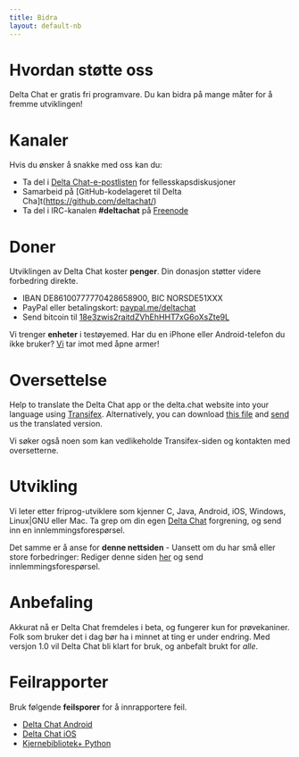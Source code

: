 ```yaml
---
title: Bidra
layout: default-nb
---
```




<!-- GENERATED FILE -- DO NOT EDIT -->



# Hvordan støtte oss

Delta Chat er gratis fri programvare. Du kan bidra på mange måter for å fremme utviklingen!


# Kanaler

Hvis du ønsker å snakke med oss kan du:

- Ta del i [Delta Chat-e-postlisten](https://lists.codespeak.net/postorius/lists/delta.codespeak.net/) for fellesskapsdiskusjoner
- Samarbeid på [GitHub-kodelageret til Delta Cha]t(https://github.com/deltachat/)
- Ta del i IRC-kanalen **#deltachat** på [Freenode](https://webchat.freenode.net?uio=MTE9MjA16a&channels=%23deltachat)


# Doner

Utviklingen av Delta Chat koster **penger**. Din donasjon støtter videre forbedring direkte.

- IBAN DE86100777770428658900, BIC NORSDE51XXX
- PayPal eller betalingskort: [paypal.me/deltachat](https://paypal.me/deltachat/20)
- Send bitcoin til [18e3zwis2raitdZVhEhHHT7xG6oXsZte9L](bitcoin:18e3zwis2raitdZVhEhHHT7xG6oXsZte9L)

Vi trenger **enheter** i testøyemed. Har du en iPhone eller Android-telefon du ikke bruker?
[Vi](imprint) tar imot med åpne armer!

# Oversettelse

Help to translate the Delta Chat app or the delta.chat website into your language using
[Transifex](https://www.transifex.com/delta-chat/public/).
Alternatively, you can download [this file](https://raw.githubusercontent.com/deltachat/deltachat-android/master/MessengerProj/src/main/res/values/strings.xml) and [send](imprint) us the translated version.

Vi søker også noen som kan vedlikeholde Transifex-siden og kontakten med oversetterne.


# Utvikling

Vi leter etter friprog-utviklere som kjenner C, Java, Android, iOS, Windows, Linux|GNU eller Mac.
Ta grep om din egen [Delta Chat](https://github.com/deltachat/) forgrening, og send inn en innlemmingsforespørsel.

Det samme er å anse for **denne nettsiden** - Uansett om du har små eller store forbedringer: Rediger denne siden [her](https://github.com/deltachat/deltachat-pages) og send innlemmingsforespørsel.

# Anbefaling

Akkurat nå er Delta Chat fremdeles i beta, og fungerer kun for prøvekaniner. Folk som bruker det i dag bør ha i minnet at ting er under endring. Med versjon 1.0 vil Delta Chat bli klart for bruk, og anbefalt brukt for _alle_.


# Feilrapporter

Bruk følgende **feilsporer** for å innrapportere feil.

- [Delta Chat Android](https://github.com/deltachat/deltachat-android/issues)
- [Delta Chat iOS](https://github.com/deltachat/deltachat-ios/issues)
- [Kjernebibliotek+ Python](https://github.com/deltachat/deltachat-core/issues)




